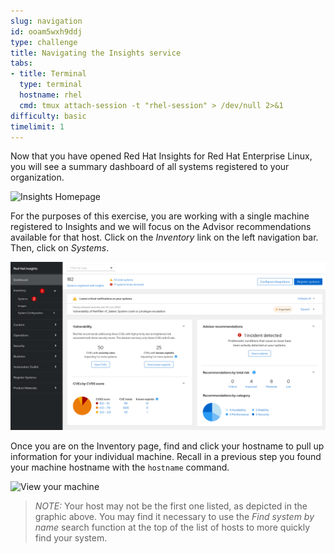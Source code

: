 ```yaml
---
slug: navigation
id: ooam5wxh9ddj
type: challenge
title: Navigating the Insights service
tabs:
- title: Terminal
  type: terminal
  hostname: rhel
  cmd: tmux attach-session -t "rhel-session" > /dev/null 2>&1
difficulty: basic
timelimit: 1
---
```


Now that you have opened Red Hat Insights for Red Hat Enterprise Linux, you will see a summary dashboard of all systems registered to your organization.

![Insights Homepage](../assets/insights-homepage-v2.png)

For the purposes of this exercise, you are working with a single machine registered to Insights and we will focus on the Advisor recommendations available for that host.  Click on the _Inventory_ link on the left navigation bar. Then, click on _Systems_.

![Navigate to Inventory](../assets/insights-homepage-inventory-highlight.png)

Once you are on the Inventory page, find and click your hostname to pull up information for your individual machine.  Recall in a previous step you found your machine hostname with the `hostname` command.

![View your machine](../assets/inventory-homepage-v2.png)

>_NOTE:_ Your host may not be the first one listed, as depicted in the graphic above.  You may find it necessary to use the _Find system by name_ search function at the top of the list of hosts to more quickly find your system.
